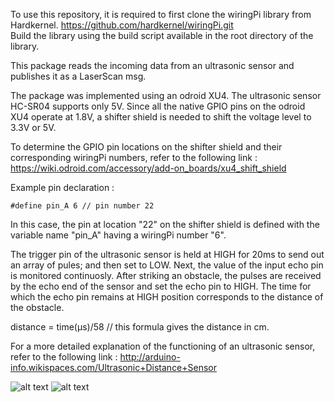To use this repository, it is required to first clone the wiringPi library from Hardkernel. https://github.com/hardkernel/wiringPi.git \
Build the library using the build script available in the root directory of the library. 

This package reads the incoming data from an ultrasonic sensor and publishes it as a LaserScan msg.  

The package was implemented using an odroid XU4. The ultrasonic sensor HC-SR04 supports only 5V. Since all the native GPIO pins on the odroid XU4 operate at 1.8V, a shifter shield is needed to shift the voltage level to 3.3V or 5V.

To determine the GPIO pin locations on the shifter shield and their corresponding wiringPi numbers, refer to the following link :
https://wiki.odroid.com/accessory/add-on_boards/xu4_shift_shield


Example pin declaration :
```
#define pin_A 6 // pin number 22
```
In this case, the pin at location "22" on the shifter shield is defined with the variable name "pin_A" having a wiringPi number "6".

The trigger pin of the ultrasonic sensor is held at HIGH for 20ms to send out an array of pules; and then set to LOW. Next, the value of the input echo pin is monitored continuosly. After striking an obstacle, the pulses are received by the echo end of the sensor and set the echo pin to HIGH. The time for which the echo pin remains at HIGH position corresponds to the distance of the obstacle. 

distance = time(µs)/58  // this formula gives the distance in cm.

For a more detailed explanation of the functioning of an ultrasonic sensor, refer to the following link :
http://arduino-info.wikispaces.com/Ultrasonic+Distance+Sensor

![alt text](https://github.com/ipa-fog-ab/ultrasonic_to_laserscan/blob/master/img/setup1.jpg)
![alt text](https://github.com/ipa-fog-ab/ultrasonic_to_laserscan/blob/master/img/setup2.jpg)
